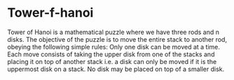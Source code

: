 # Tower-f-hanoi
Tower of Hanoi is a mathematical puzzle where we have three rods and n disks. The objective of the puzzle is to move the entire stack to another rod, obeying the following simple rules:   Only one disk can be moved at a time. Each move consists of taking the upper disk from one of the stacks and placing it on top of another stack i.e. a disk can only be moved if it is the uppermost disk on a stack. No disk may be placed on top of a smaller disk.
